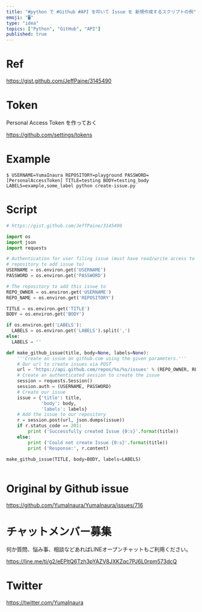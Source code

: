 ```yaml
---
title: "#python で #Github #API を叩いて Issue を 新規作成するスクリプトの例"
emoji: "🖥"
type: "idea"
topics: ["Python", "GitHub", "API"]
published: true
---
```




# Ref

https://gist.github.com/JeffPaine/3145490

# Token

Personal Access Token を作っておく

https://github.com/settings/tokens

# Example

```
$ USERNAME=YumaInaura REPOSITORY=playground PASSWORD=[PersonalAccessToken] TITLE=testing BODY=testing_body LABELS=example,some_label python create-issue.py
```

# Script

```py
# https://gist.github.com/JeffPaine/3145490

import os
import json
import requests

# Authentication for user filing issue (must have read/write access to
# repository to add issue to)
USERNAME = os.environ.get('USERNAME')
PASSWORD = os.environ.get('PASSWORD')

# The repository to add this issue to
REPO_OWNER = os.environ.get('USERNAME')
REPO_NAME = os.environ.get('REPOSITORY')

TITLE = os.environ.get('TITLE')
BODY = os.environ.get('BODY')

if os.environ.get('LABELS'):
  LABELS = os.environ.get('LABELS').split(',')
else:
  LABELS = ''

def make_github_issue(title, body=None, labels=None):
    '''Create an issue on github.com using the given parameters.'''
    # Our url to create issues via POST
    url = 'https://api.github.com/repos/%s/%s/issues' % (REPO_OWNER, REPO_NAME)
    # Create an authenticated session to create the issue
    session = requests.Session()
    session.auth = (USERNAME, PASSWORD)
    # Create our issue
    issue = {'title': title,
             'body': body,
             'labels': labels}
    # Add the issue to our repository
    r = session.post(url, json.dumps(issue))
    if r.status_code == 201:
        print ('Successfully created Issue {0:s}'.format(title))
    else:
        print ('Could not create Issue {0:s}'.format(title))
        print ('Response:', r.content)

make_github_issue(TITLE, body=BODY, labels=LABELS)



```


# Original by Github issue

https://github.com/YumaInaura/YumaInaura/issues/716








<!-- Update From Qiita API -->

# チャットメンバー募集


何か質問、悩み事、相談などあればLINEオープンチャットもご利用ください。

https://line.me/ti/g2/eEPltQ6Tzh3pYAZV8JXKZqc7PJ6L0rpm573dcQ





# Twitter


https://twitter.com/YumaInaura


<!-- Update From Qiita API -->


